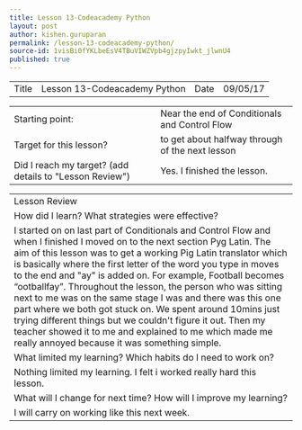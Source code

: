```yaml
---
title: Lesson 13-Codeacademy Python
layout: post
author: kishen.guruparan
permalink: /lesson-13-codeacademy-python/
source-id: 1visBi0fYKLbeEsV4TBuVIWZVpb4gjzpyIwkt_jlwnU4
published: true
---
```

<table>
  <tr>
    <td>Title</td>
    <td>Lesson 13-Codeacademy Python</td>
    <td>Date</td>
    <td>09/05/17</td>
  </tr>
</table>


<table>
  <tr>
    <td>Starting point:</td>
    <td>Near the end of Conditionals and Control Flow</td>
  </tr>
  <tr>
    <td>Target for this lesson?</td>
    <td>to get about halfway through of the next lesson</td>
  </tr>
  <tr>
    <td>Did I reach my target? 
(add details to "Lesson Review")</td>
    <td>Yes. I finished the lesson.</td>
  </tr>
</table>


<table>
  <tr>
    <td>Lesson Review</td>
  </tr>
  <tr>
    <td>How did I learn? What strategies were effective? </td>
  </tr>
  <tr>
    <td>I started on on last part of Conditionals and Control Flow and when I finished I moved on to the next section Pyg Latin. The aim of this lesson was to get a working Pig Latin translator which is basically where the first letter of the word you type in moves to the end and "ay" is added on. For example, Football becomes “ootballfay”. Throughout the lesson, the person who was sitting next to me was on the same stage I was and there was this one part where we both got stuck on. We spent around 10mins just trying different things but we couldn't figure it out. Then my teacher showed it to me and explained to me which made me really annoyed because it was something simple.</td>
  </tr>
  <tr>
    <td>What limited my learning? Which habits do I need to work on? </td>
  </tr>
  <tr>
    <td>Nothing limited my learning. I felt i worked really hard this lesson.</td>
  </tr>
  <tr>
    <td>What will I change for next time? How will I improve my learning?</td>
  </tr>
  <tr>
    <td>I will carry on working like this next week.</td>
  </tr>
</table>


